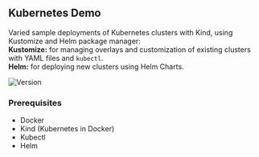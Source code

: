 ## Kubernetes Demo 
Varied sample deployments of Kubernetes clusters with Kind, using Kustomize and Helm package manager: \
**Kustomize:** for managing overlays and customization of existing clusters with YAML files and `kubectl`. \
**Helm:** for deploying new clusters using Helm Charts.

![Version](https://img.shields.io/badge/version-1.0.2-green)  


### Prerequisites

- Docker
- Kind (Kubernetes in Docker)
- Kubectl
- Helm
